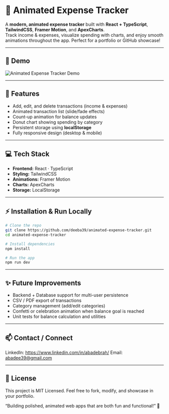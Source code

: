 # 💸 Animated Expense Tracker

A **modern, animated expense tracker** built with **React + TypeScript**, **TailwindCSS**, **Framer Motion**, and **ApexCharts**.  
Track income & expenses, visualize spending with charts, and enjoy smooth animations throughout the app. Perfect for a portfolio or GitHub showcase!

---

## 🎥 Demo

![Animated Expense Tracker Demo](https://via.placeholder.com/800x400?text=Demo+GIF+Here)

---

## 🚀 Features

- Add, edit, and delete transactions (income & expenses)  
- Animated transaction list (slide/fade effects)  
- Count-up animation for balance updates  
- Donut chart showing spending by category  
- Persistent storage using **localStorage**  
- Fully responsive design (desktop & mobile)  

---

## 💻 Tech Stack

- **Frontend:** React · TypeScript  
- **Styling:** TailwindCSS  
- **Animations:** Framer Motion  
- **Charts:** ApexCharts  
- **Storage:** LocalStorage  

---

## ⚡ Installation & Run Locally

```bash
# Clone the repo
git clone https://github.com/deeba39/animated-expense-tracker.git
cd animated-expense-tracker

# Install dependencies
npm install

# Run the app
npm run dev

```

---

## ✨ Future Improvements

- Backend + Database support for multi-user persistence
- CSV / PDF export of transactions
- Category management (add/edit categories)
- Confetti or celebration animation when balance goal is reached
- Unit tests for balance calculation and utilities

---

## 📫 Contact / Connect

LinkedIn: https://www.linkedin.com/in/abadebrah/
Email: abadee39@gmail.com

---

## 🔖 License

This project is MIT Licensed. Feel free to fork, modify, and showcase in your portfolio.

“Building polished, animated web apps that are both fun and functional!” 🚀
